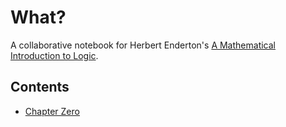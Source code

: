 # What?

A collaborative notebook for Herbert Enderton's [A Mathematical Introduction to Logic](https://www.amazon.com/dp/0122384520/ref=cm_sw_em_r_mt_dp_U_dtEWCb92WSP96).

## Contents

* [Chapter Zero](./chapter_0/definitions)